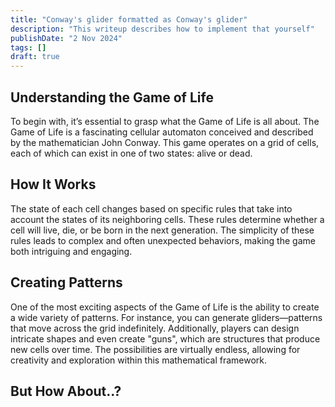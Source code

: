 ```yaml
---
title: "Conway's glider formatted as Conway's glider"
description: "This writeup describes how to implement that yourself"
publishDate: "2 Nov 2024"
tags: []
draft: true
---
```


## Understanding the Game of Life

To begin with, it’s essential to grasp what the Game of Life is all about. The Game of Life is a fascinating cellular automaton conceived and described by the mathematician John Conway. This game operates on a grid of cells, each of which can exist in one of two states: alive or dead.

## How It Works

The state of each cell changes based on specific rules that take into account the states of its neighboring cells. These rules determine whether a cell will live, die, or be born in the next generation. The simplicity of these rules leads to complex and often unexpected behaviors, making the game both intriguing and engaging.

## Creating Patterns

One of the most exciting aspects of the Game of Life is the ability to create a wide variety of patterns. For instance, you can generate gliders—patterns that move across the grid indefinitely. Additionally, players can design intricate shapes and even create "guns", which are structures that produce new cells over time. The possibilities are virtually endless, allowing for creativity and exploration within this mathematical framework.

## But How About..?

